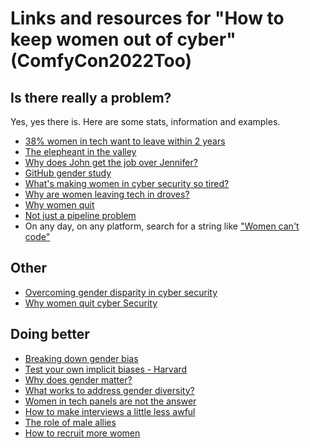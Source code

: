 # Links and resources for "How to keep women out of cyber"(ComfyCon2022Too)

## Is there really a problem?

Yes, yes there is. Here are some stats, information and examples.

 - [38% women in tech want to leave within 2 years](https://www.cnbc.com/2021/11/24/38percent-on-women-in-tech-plan-on-leaving-their-job-in-the-next-2-years.html)
 - [The elepheant in the valley](https://www.elephantinthevalley.com/)
 - [Why does John get the job over Jennifer?](https://gender.stanford.edu/news/why-does-john-get-stem-job-rather-jennifer)
 - [GitHub gender study](https://www.theguardian.com/technology/2016/feb/12/women-considered-better-coders-hide-gender-github)
 - [What's making women in cyber security so tired?](https://www.newamerica.org/cybersecurity-initiative/humans-of-cybersecurity/blog/whats-making-some-women-in-cyber-so-tired/)
 - [Why are women leaving tech in droves?](https://www.latimes.com/business/la-fi-women-tech-20150222-story.html)
 - [Why women quit](https://medium.com/tech-diversity-files/the-real-reason-women-quit-tech-and-how-to-address-it-6dfb606929fd)
 - [Not just a pipeline problem](https://medium.com/tech-diversity-files/if-you-think-women-in-tech-is-just-a-pipeline-problem-you-haven-t-been-paying-attention-cb7a2073b996#.xvy0dd4wm)
 - On any day, on any platform, search for a string like ["Women can't code"](https://twitter.com/search?q=%22women%20can%27t%20code%22&src=typed_query&f=live)


## Other
 - [Overcoming gender disparity in cyber security](https://www.g20-insights.org/policy_briefs/overcoming-gender-disparity-in-cybersecurity-profession/)
 - [Why women quit cyber Security](https://ia.acs.org.au/article/2017/why-women-quit-cybersecurity.html)


## Doing better
 - [Breaking down gender bias](https://www.cybersecuritydive.com/news/break-gender-bias-cybersecurity/621967/)
 - [Test your own implicit biases - Harvard](https://implicit.harvard.edu/implicit/takeatest.html)
 - [Why does gender matter?](https://www.apc.org/en/pubs/why-gender-matters-international-cyber-security)
 - [What works to address gender diversity?](https://www.umass.edu/employmentequity/what-works#evidence-based)
 - [Women in tech panels are not the answer](https://medium.com/tech-diversity-files/donations-and-women-in-tech-panels-are-not-a-diversity-strategy-do-better-c3c51022a916#.fryvrpoxv)
 - [How to make interviews a little less awful](https://medium.com/@racheltho/how-to-make-tech-interviews-a-little-less-awful-c29f35431987#.q4qbf5cd6)
 - [The role of male allies](https://www.grantthornton.global/en/insights/articles/the-role-of-male-allies-in-progressing-towards-gender-parity/?hubId=1562494)
 - [How to recruit more women](https://hbr.org/2019/11/how-to-recruit-more-women-to-your-company)
